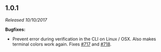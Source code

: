 ## 1.0.1

_Released 10/10/2017_

**Bugfixes:**

- Prevent error during verification in the CLI on Linux / OSX. Also makes
  terminal colors work again. Fixes
  [#717](https://github.com/cypress-io/cypress/issues/717) and
  [#718](https://github.com/cypress-io/cypress/issues/718).
